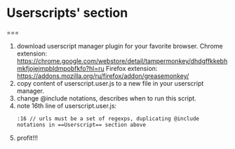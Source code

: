 # Userscripts' section
===
1. download userscript manager plugin for your favorite browser.
   Chrome extension: https://chrome.google.com/webstore/detail/tampermonkey/dhdgffkkebhmkfjojejmpbldmpobfkfo?hl=ru
   Firefox extension: https://addons.mozilla.org/ru/firefox/addon/greasemonkey/
2. copy content of userscript.user.js to a new file in your userscript manager.
3. change @include notations, describes when to run this script.
4. note 16th line of userscript.user.js:
   ```
   :16 // urls must be a set of regexps, duplicating @include notations in ==Userscript== section above
   ```
5. profit!!!
